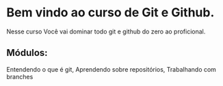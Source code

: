 # Bem vindo ao curso de Git e Github.
Nesse curso Você vai dominar todo git e github do zero ao proficional.

## Módulos: 
Entendendo o que é git, Aprendendo sobre repositórios, Trabalhando com branches
